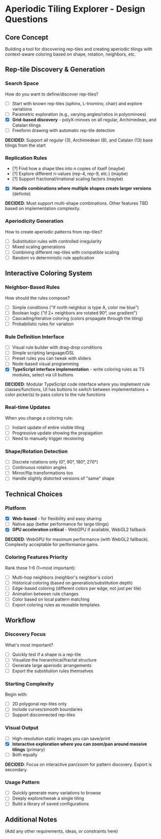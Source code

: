 # Aperiodic Tiling Explorer - Design Questions

## Core Concept
Building a tool for discovering rep-tiles and creating aperiodic tilings with context-aware coloring based on shape, rotation, neighbors, etc.

## Rep-tile Discovery & Generation

### Search Space
How do you want to define/discover rep-tiles?
- [ ] Start with known rep-tiles (sphinx, L-triomino, chair) and explore variations
- [ ] Parametric exploration (e.g., varying angles/ratios in polyominoes)
- [x] **Grid-based discovery** - polyX-minoes on all regular, Archimedean, and Catalan tilings
- [ ] Freeform drawing with automatic rep-tile detection

**DECIDED**: Support all regular (3), Archimedean (8), and Catalan (13) base tilings from the start

### Replication Rules
- [?] Find how a shape tiles into n copies of itself (maybe)
- [?] Explore different n-values (rep-4, rep-9, etc.) (maybe)
- [?] Support fractional/irrational scaling factors (maybe)
- [x] **Handle combinations where multiple shapes create larger versions** (definite)

**DECIDED**: Must support multi-shape combinations. Other features TBD based on implementation complexity.

### Aperiodicity Generation
How to create aperiodic patterns from rep-tiles?
- [ ] Substitution rules with controlled irregularity
- [ ] Mixed scaling generations
- [ ] Combining different rep-tiles with compatible scaling
- [ ] Random vs deterministic rule application

## Interactive Coloring System

### Neighbor-Based Rules
How should the rules compose?
- [ ] Simple conditions ("if north neighbor is type A, color me blue")
- [ ] Boolean logic ("if 2+ neighbors are rotated 90°, use gradient")
- [ ] Cascading/iterative coloring (colors propagate through the tiling)
- [ ] Probabilistic rules for variation

### Rule Definition Interface
- [ ] Visual rule builder with drag-drop conditions
- [ ] Simple scripting language/DSL
- [ ] Preset rules you can tweak with sliders
- [ ] Node-based visual programming
- [x] **TypeScript interface implementation** - write coloring rules as TS modules, select via UI buttons

**DECIDED**: Modular TypeScript code interface where you implement rule classes/functions, UI has buttons to switch between implementations + color picker(s) to pass colors to the rule functions

### Real-time Updates
When you change a coloring rule:
- [ ] Instant update of entire visible tiling
- [ ] Progressive update showing the propagation
- [ ] Need to manually trigger recoloring

### Shape/Rotation Detection
- [ ] Discrete rotations only (0°, 90°, 180°, 270°)
- [ ] Continuous rotation angles
- [ ] Mirror/flip transformations too
- [ ] Handle slightly distorted versions of "same" shape

## Technical Choices

### Platform
- [x] **Web-based** - for flexibility and easy sharing
- [ ] Native app (better performance for large tilings)
- [x] **GPU acceleration critical** - WebGPU if available, WebGL2 fallback

**DECIDED**: WebGPU for maximum performance (with WebGL2 fallback). Complexity acceptable for performance gains.

### Coloring Features Priority
Rank these 1-6 (1=most important):
- [ ] Multi-hop neighbors (neighbor's neighbor's color)
- [ ] Historical coloring (based on generation/substitution depth)
- [ ] Edge-based coloring (different colors per edge, not just per tile)
- [ ] Animation between rule changes
- [ ] Color based on local pattern matching
- [ ] Export coloring rules as reusable templates

## Workflow

### Discovery Focus
What's most important?
- [ ] Quickly test if a shape is a rep-tile
- [ ] Visualize the hierarchical/fractal structure
- [ ] Generate large aperiodic arrangements
- [ ] Export the substitution rules themselves

### Starting Complexity
Begin with:
- [ ] 2D polygonal rep-tiles only
- [ ] Include curves/smooth boundaries
- [ ] Support disconnected rep-tiles

### Visual Output
- [ ] High-resolution static images you can save/print
- [x] **Interactive exploration where you can zoom/pan around massive tilings** (primary)
- [ ] Both equally

**DECIDED**: Focus on interactive pan/zoom for pattern discovery. Export is secondary.

### Usage Pattern
- [ ] Quickly generate many variations to browse
- [ ] Deeply explore/tweak a single tiling
- [ ] Build a library of saved configurations

## Additional Notes
(Add any other requirements, ideas, or constraints here)